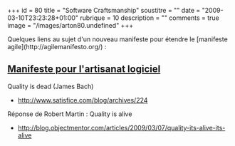 +++
id = 80
title = "Software Craftsmanship"
soustitre = ""
date = "2009-03-10T23:23:28+01:00"
rubrique = 10
description = ""
comments = true
image = "/images/arton80.undefined"
+++

<div class="chapo"></div>
Quelques liens au sujet d'un nouveau manifeste pour étendre le [manifeste agile](http://agilemanifesto.org/) :

## [Manifeste pour l'artisanat logiciel](http://manifesto.softwarecraftsmanship.org/)

Quality is dead (James Bach)

- http://www.satisfice.com/blog/archives/224

Réponse de Robert Martin : Quality is alive

- http://blog.objectmentor.com/articles/2009/03/07/quality-its-alive-its-alive